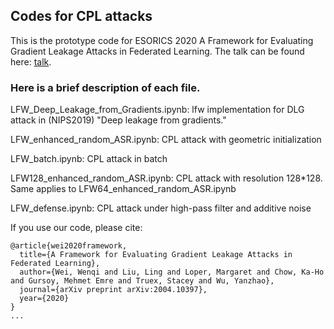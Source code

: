 ## Codes for CPL attacks

This is the prototype code for ESORICS 2020 A Framework for Evaluating Gradient Leakage Attacks in Federated Learning. The talk can be found here:  <a href="https://www.youtube.com/watch?v=BNGpv4AW80g" target="_blank">talk</a>.


### Here is a brief description of each file.
LFW_Deep_Leakage_from_Gradients.ipynb: lfw implementation for DLG attack in (NIPS2019) "Deep leakage from gradients."

LFW_enhanced_random_ASR.ipynb: CPL attack with geometric initialization

LFW_batch.ipynb: CPL attack in batch

LFW128_enhanced_random_ASR.ipynb: CPL attack with resolution 128*128. Same applies to LFW64_enhanced_random_ASR.ipynb

LFW_defense.ipynb: CPL attack under high-pass filter and additive noise



If you use our code, please cite:

```
@article{wei2020framework,
  title={A Framework for Evaluating Gradient Leakage Attacks in Federated Learning},
  author={Wei, Wenqi and Liu, Ling and Loper, Margaret and Chow, Ka-Ho and Gursoy, Mehmet Emre and Truex, Stacey and Wu, Yanzhao},
  journal={arXiv preprint arXiv:2004.10397},
  year={2020}
}
...


